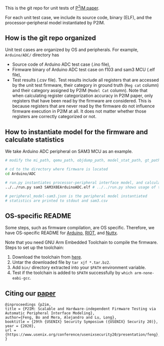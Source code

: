 This is the git repo for unit tests of [P<sup>2</sup>IM paper](https://www.usenix.org/conference/usenixsecurity20/presentation/feng).

For each unit test case, we include its source code, binary (ELF), and the processor-peripheral model instantiated by P2IM.


## How is the git repo organized
Unit test cases are organized by OS and peripherals. 
For example, `Arduino/ADC/` directory has
* Source code of Arduino ADC test case (.ino file),
* Firmware binary of Arduino ADC test case on f103 and sam3 MCU (.elf file),
* Test results (.csv file). Test results include all registers that are accessed by the unit test firmware, their category in ground truth (`Reg cat` column) and their category assigned by P2IM (`Model Cat` column). Note that when calculating register categorization accuracy in P2IM paper, only registers that have been read by the firmware are considered. This is because registers that are never read by the firmware do not influence firmware execution in P2IM at all. It does not matter whether those registers are correctly categorized or not.


## How to instantiate model for the firmware and calculate statistics
We take Arduino ADC peripheral on SAM3 MCU as an example.
```bash
# modify the mi_path, qemu_path, objdump_path, model_stat_path, gt_path in <repo_path>/run.py

# cd to the directory where firmware is located
cd Arduino/ADC

# run.py instantiates processor-peripheral interface model, and calculates statistics
../../run.py sam3 SAM3X8EArduinoADC.elf # ../../run.py shows usage of the script

# peripheral_model-sam3.json is the peripheral model instantiated
# statistics are printed to stdout and sam3.csv
```


## OS-specific README
Some steps, such as firmware compilation, are OS specific.
Therefore, we have OS-specific README for [Arduino](Arduino/README.md), [RIOT](RIOT/README.md), and [Nuttx](NUTTX/README.md).

Note that you need GNU Arm Embedded Toolchain to compile the firmware.
Steps to set up the toolchain:
1. Download the toolchain from [here](https://developer.arm.com/tools-and-software/open-source-software/developer-tools/gnu-toolchain/gnu-rm/downloads).
2. Untar the downloaded file by `tar xjf *.tar.bz2`.
3. Add `bin/` directory extracted into your `$PATH` environment variable.
4. Test if the toolchain is added to `$PATH` successfully by `which arm-none-eabi-gcc`.


## Citing our [paper](https://www.usenix.org/conference/usenixsecurity20/presentation/feng)
```
@inproceedings {p2im,
title = {P2IM: Scalable and Hardware-independent Firmware Testing via Automatic Peripheral Interface Modeling},
author={Feng, Bo and Mera, Alejandro and Lu, Long},
booktitle = {29th {USENIX} Security Symposium ({USENIX} Security 20)},
year = {2020},
url = {https://www.usenix.org/conference/usenixsecurity20/presentation/feng},
}
```

